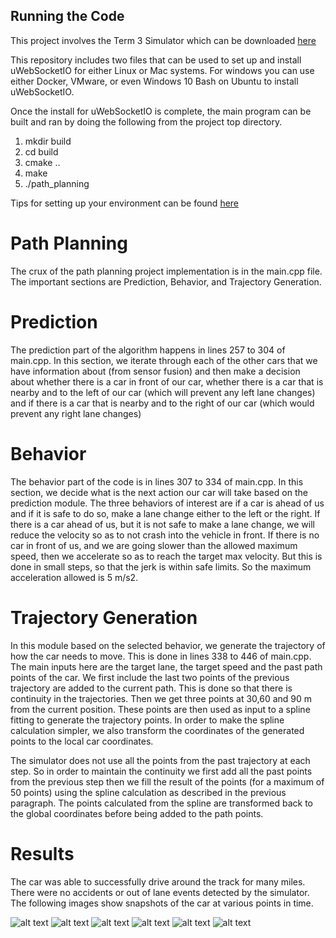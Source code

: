 ## Running the Code
This project involves the Term 3 Simulator which can be downloaded [here](https://github.com/udacity/self-driving-car-sim/releases/tag/T3_v1.2)

This repository includes two files that can be used to set up and install uWebSocketIO for either Linux or Mac systems. For windows you can use either Docker, VMware, or even Windows 10 Bash on Ubuntu to install uWebSocketIO.

Once the install for uWebSocketIO is complete, the main program can be built and ran by doing the following from the project top directory.

1. mkdir build
2. cd build
3. cmake ..
4. make
5. ./path_planning

Tips for setting up your environment can be found [here](https://classroom.udacity.com/nanodegrees/nd013/parts/40f38239-66b6-46ec-ae68-03afd8a601c8/modules/0949fca6-b379-42af-a919-ee50aa304e6a/lessons/f758c44c-5e40-4e01-93b5-1a82aa4e044f/concepts/23d376c7-0195-4276-bdf0-e02f1f3c665d)

[image1]: ./Images/Miles-463.png
[image2]: ./Images/Miles-1026.png
[image3]: ./Images/Miles-1405.png
[image4]: ./Images/Miles-1668.png
[image5]: ./Images/Miles-1846.png
[image6]: ./Images/Miles-2003.png

# Path Planning
The crux of the path planning project implementation is in the main.cpp file. The important sections are Prediction, Behavior, 
and Trajectory Generation.


# Prediction
The prediction part of the algorithm happens in lines 257 to 304 of main.cpp. In this section, we iterate through each of the other cars that we
have information about (from sensor fusion) and then make a decision about whether there is a car in front of our car, whether there is a car that is
nearby and to the left of our car (which will prevent any left lane changes) and if there is a car that is nearby and to the right of our car (which 
would prevent any right lane changes)

# Behavior
The behavior part of the code is in lines 307 to 334 of main.cpp. In this section, we decide what is the next action our car will take based on the
prediction module. The three behaviors of interest are if a car is ahead of us and if it is safe to do so, make a lane change either to the left or the
right. If there is a car ahead of us, but it is not safe to make a lane change, we will reduce the velocity so as to not crash into the vehicle
in front. If there is no car in front of us, and we are going slower than the allowed maximum speed, then we accelerate so as to reach the target
max velocity. But this is done in small steps, so that the jerk is within safe limits. So the maximum acceleration allowed is 5 m/s2.

# Trajectory Generation
In this module based on the selected behavior, we generate the trajectory of how the car needs to move. This is done in lines 338 to 446 of main.cpp.
The main inputs here are the target lane, the target speed and the past path points of the car.  We first include the last two points of the previous
trajectory are added to the current path. This is done so that there is continuity in the trajectories. Then we get three points at 30,60 and 90 m
from the current position. These points are then used as input to a spline fitting to generate the trajectory points. In order to make the spline
calculation simpler, we also transform the coordinates of the generated points to the local car coordinates.

The simulator does not use all the points from the past trajectory at each step. So in order to maintain the continuity we first add all the 
past points from the previous step then we fill the result of the points (for a maximum of 50 points) using the spline calculation as described in the
previous paragraph. The points calculated from the spline are transformed back to the global coordinates before being added to the path points.

# Results
The car was able to successfully drive around the track for many miles. There were no accidents or out of lane events detected by the simulator.
The following images show snapshots of the car at various points in time.

![alt text][image1]
![alt text][image2]
![alt text][image3]
![alt text][image4]
![alt text][image5]
![alt text][image6]


